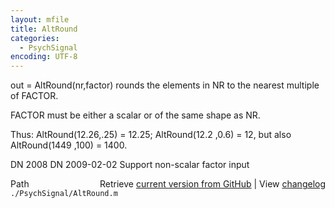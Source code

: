 ```yaml
---
layout: mfile
title: AltRound
categories:
  - PsychSignal
encoding: UTF-8
---
```


out = AltRound(nr,factor)
rounds the elements in NR to the nearest multiple
of FACTOR.

FACTOR must be either a scalar or of the same shape as NR.

Thus:
  AltRound(12.26,.25) = 12.25;
  AltRound(12.2 ,0.6) = 12,
  but also
  AltRound(1449 ,100) = 1400.

DN 2008
DN 2009-02-02 Support non-scalar factor input


<div class="code_header" style="text-align:right;">
  <span style="float:left;">Path&nbsp;&nbsp;</span> <span class="counter">Retrieve <a href=
  "https://raw.github.com/Psychtoolbox-3/Psychtoolbox-3/beta/./PsychSignal/AltRound.m">current version from GitHub</a> | View <a href=
  "https://github.com/Psychtoolbox-3/Psychtoolbox-3/commits/beta/./PsychSignal/AltRound.m">changelog</a></span>
</div>
<div class="code">
  <code>./PsychSignal/AltRound.m</code>
</div>
